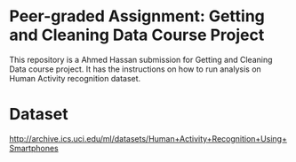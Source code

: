 # Peer-graded Assignment: Getting and Cleaning Data Course Project
This repository is a Ahmed Hassan submission for Getting and Cleaning Data course project. It has the instructions on how to run analysis on Human Activity recognition dataset.

# Dataset
http://archive.ics.uci.edu/ml/datasets/Human+Activity+Recognition+Using+Smartphones
